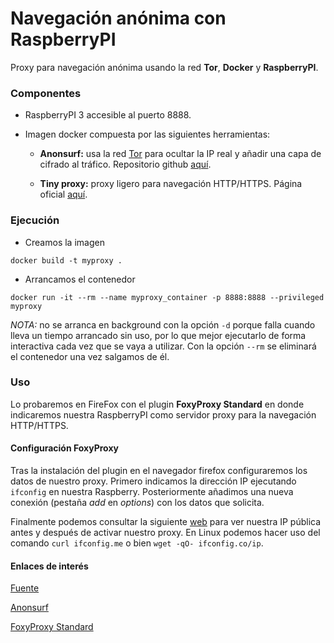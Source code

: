 # Navegación anónima con RaspberryPI

Proxy para navegación anónima usando la red **Tor**, **Docker** y **RaspberryPI**.

### Componentes

- RaspberryPI 3 accesible al puerto 8888.

- Imagen docker compuesta por las siguientes herramientas:

    - **Anonsurf:** usa la red [Tor](https://es.wikipedia.org/wiki/Tor_(red_de_anonimato)) para ocultar la IP real y añadir una capa de cifrado al tráfico. Repositorio github [aquí](https://github.com/Und3rf10w/kali-anonsurf).

    - **Tiny proxy:** proxy ligero para navegación HTTP/HTTPS. Página oficial [aquí](https://tinyproxy.github.io/).

### Ejecución

- Creamos la imagen

`docker build -t myproxy .`

- Arrancamos el contenedor

`docker run -it --rm --name myproxy_container -p 8888:8888 --privileged myproxy`

*NOTA:* no se arranca en background con la opción `-d` porque falla cuando lleva un tiempo arrancado sin uso, por lo que mejor ejecutarlo de forma interactiva cada vez que se vaya a utilizar. Con la opción `--rm` se eliminará el contenedor una vez salgamos de él.

### Uso

Lo probaremos en FireFox con el plugin **FoxyProxy Standard** en donde indicaremos nuestra RaspberryPI como servidor proxy para la navegación HTTP/HTTPS.

#### Configuración FoxyProxy

Tras la instalación del plugin en el navegador firefox configuraremos los datos de nuestro proxy. Primero indicamos la dirección IP ejecutando `ifconfig` en nuestra Raspberry. Posteriormente añadimos una nueva conexión (pestaña *add* en *options*) con los datos que solicita.

Finalmente podemos consultar la siguiente [web](http://cualesmiip.com/) para ver nuestra IP pública antes y después de activar nuestro proxy. En Linux podemos hacer uso del comando `curl ifconfig.me` o bien `wget -qO- ifconfig.co/ip`.


#### Enlaces de interés

[Fuente](https://www.elladodelmal.com/2020/04/aplicaciones-practicas-de-docker-en.html)

[Anonsurf](https://www.wifi-libre.com/topic-1253-impedir-su-rastreo-en-la-red-con-anonsurf.html)

[FoxyProxy Standard](https://addons.mozilla.org/es/firefox/addon/foxyproxy-standard/)
